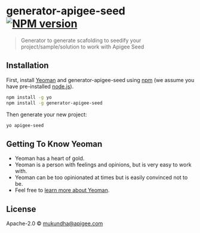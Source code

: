 # generator-apigee-seed [![NPM version][npm-image]][npm-url] 
> Generator to generate scafolding to seedify your project/sample/solution to work with Apigee Seed

## Installation

First, install [Yeoman](http://yeoman.io) and generator-apigee-seed using [npm](https://www.npmjs.com/) (we assume you have pre-installed [node.js](https://nodejs.org/)).

```bash
npm install -g yo
npm install -g generator-apigee-seed
```

Then generate your new project:

```bash
yo apigee-seed
```

## Getting To Know Yeoman

 * Yeoman has a heart of gold.
 * Yeoman is a person with feelings and opinions, but is very easy to work with.
 * Yeoman can be too opinionated at times but is easily convinced not to be.
 * Feel free to [learn more about Yeoman](http://yeoman.io/).

## License

Apache-2.0 © [mukundha@apigee.com]()


[npm-image]: https://badge.fury.io/js/generator-apigee-seed.svg
[npm-url]: https://npmjs.org/package/generator-apigee-seed
[travis-image]: https://travis-ci.org/mukundha/generator-apigee-seed.svg?branch=master
[travis-url]: https://travis-ci.org/mukundha/generator-apigee-seed
[daviddm-image]: https://david-dm.org/mukundha/generator-apigee-seed.svg?theme=shields.io
[daviddm-url]: https://david-dm.org/mukundha/generator-apigee-seed
[coveralls-image]: https://coveralls.io/repos/mukundha/generator-apigee-seed/badge.svg
[coveralls-url]: https://coveralls.io/r/mukundha/generator-apigee-seed
